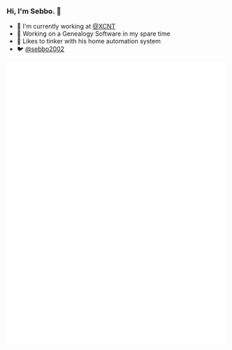 ### Hi, I'm Sebbo. 👋

- 💼 I'm currently working at [@XCNT](https://github.com/xcnt)
- 🔬 Working on a Genealogy Software in my spare time
- 🤖 Likes to tinker with his home automation system
- 🐦 [@sebbo2002](https://twitter.com/sebbo2002)

![Metrics](/github-metrics.svg)

<!--
**sebbo2002/sebbo2002** is a ✨ _special_ ✨ repository because its `README.md` (this file) appears on your GitHub profile.

Here are some ideas to get you started:

- 🔭 I’m currently working on ...
- 🌱 I’m currently learning ...
- 👯 I’m looking to collaborate on ...
- 🤔 I’m looking for help with ...
- 💬 Ask me about ...
- 📫 How to reach me: ...
- 😄 Pronouns: ...
- ⚡ Fun fact: ...
-->
